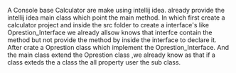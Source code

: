  A Console base Calculator are make using intellij idea.
 already provide the intellij idea main class which point the main method.
 In which first create a calculator project and inside the src folder to create a interface's like Oprestion_Interface
 we already allsow knows that interfce contain the method but not provide the method by inside the interface to declare it.
 After crate a Oprestion class which implement the  Oprestion_Interface.
 And the main class extend the Oprestion class ,we already know as that if a class exteds the  a class the all property user the sub class.
